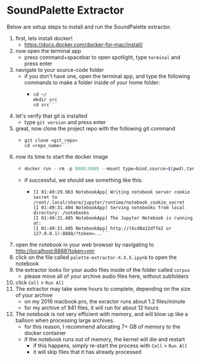 # SoundPalette Extractor

Below are setup steps to install and run the SoundPalette extractor.

1. first, lets install docker!
    - https://docs.docker.com/docker-for-mac/install/
2. now open the terminal app
    - press command+spacebar to open spotlight, type `terminal` and press enter
3. navigate to your source-code folder
    - if you don't have one, open the terminal app, and type the following commands to make a folder inside of your home folder:
        - ```shell
          cd ~/
          mkdir src
          cd src```
4. let's verify that git is installed
    - type `git version` and press enter
5. great, now clone the project repo with the following git command
    - ```shell
      git clone <git_repo>
      cd <repo_name>```
6. now its time to start the docker image
    - ```javascript
      docker run --rm -p 8888:8888 --mount type=bind,source=$(pwd),target=/notebooks mtgupf/mir-toolbox```
    - if successful, we should see something like this:
        - ```shell
          [I 01:49:29.963 NotebookApp] Writing notebook server cookie secret to /root/.local/share/jupyter/runtime/notebook_cookie_secret
          [I 01:49:31.404 NotebookApp] Serving notebooks from local directory: /notebooks
          [I 01:49:31.405 NotebookApp] The Jupyter Notebook is running at:
          [I 01:49:31.405 NotebookApp] http://(6cd0a12dffe2 or 127.0.0.1):8888/?token=...```
7. open the notebook in your web browser by navigating to [http://localhost:8888?token=mir](http://localhost:8888?token=mir)
8. click on the file called `palette-extractor-X.X.X.ipynb` to open the notebook
9. the extractor looks for your audio files inside of the folder called `corpus`
    - please move all of your archive audio files here, without subfolders
10. click `Cell` > `Run All`
11. The extractor may take some hours to complete, depending on the size of your archive
    - on my 2016 macbook pro, the exractor runs about 1.2 files/minute
    - for my archive of 941 files, it will run for about 12 hours
12. The notebook is not very efficient with memory, and will blow up like a balloon when processing large archives.
    - for this reason, I recommend allocating 7+ GB of memory to the docker container
    - if the notebook runs out of memory, the kernel will die and restart
        - if this happens, simply re-start the process with `Cell` > `Run All`
        - it will skip files that it has already processed
